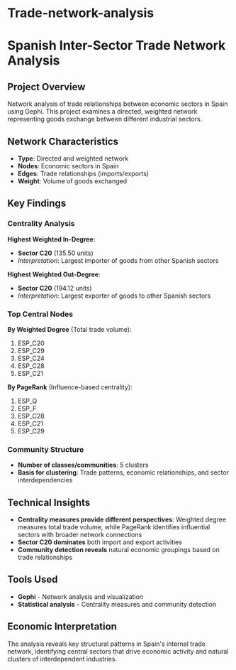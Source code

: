 # Trade-network-analysis

# Spanish Inter-Sector Trade Network Analysis

## Project Overview
Network analysis of trade relationships between economic sectors in Spain using Gephi. This project examines a directed, weighted network representing goods exchange between different industrial sectors.

## Network Characteristics
- **Type**: Directed and weighted network
- **Nodes**: Economic sectors in Spain
- **Edges**: Trade relationships (imports/exports)
- **Weight**: Volume of goods exchanged

## Key Findings

### Centrality Analysis
**Highest Weighted In-Degree**: 
- **Sector C20** (135.50 units)
- *Interpretation*: Largest importer of goods from other Spanish sectors

**Highest Weighted Out-Degree**:
- **Sector C20** (194.12 units)  
- *Interpretation*: Largest exporter of goods to other Spanish sectors

### Top Central Nodes
**By Weighted Degree** (Total trade volume):
1. ESP_C20
2. ESP_C29
3. ESP_C24
4. ESP_C28
5. ESP_C21

**By PageRank** (Influence-based centrality):
1. ESP_Q
2. ESP_F
3. ESP_C28
4. ESP_C21
5. ESP_C29

### Community Structure
- **Number of classes/communities**: 5 clusters
- **Basis for clustering**: Trade patterns, economic relationships, and sector interdependencies

## Technical Insights
- **Centrality measures provide different perspectives**: Weighted degree measures total trade volume, while PageRank identifies influential sectors with broader network connections
- **Sector C20 dominates** both import and export activities
- **Community detection reveals** natural economic groupings based on trade relationships


## Tools Used
- **Gephi** - Network analysis and visualization
- **Statistical analysis** - Centrality measures and community detection

## Economic Interpretation
The analysis reveals key structural patterns in Spain's internal trade network, identifying central sectors that drive economic activity and natural clusters of interdependent industries.


